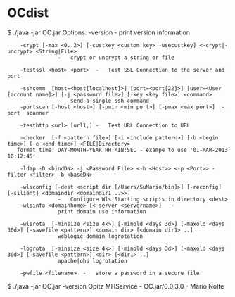# OCdist

$ ./java -jar OC.jar
Options:
		-version 		-	print version information

		-crypt [-max <0..2>] [-custkey <custom key> -usecustkey] <-crypt|-uncrypt> <String|File>
					-	crypt or uncrypt a string or file

		-testssl <host> <port>	-	Test SSL Connection to the server and port 

		-sshcomm  [host=<host[localhost]>] [port=<port[22]>] [user=<User [account name]>] [-j <password file>] [-key <key file>] <command>
					-	send a single ssh command
		-portscan [-host <host>] [-pmin <min port>] [-pmax <max port>]	-	port  scanner 

		-testhttp <url> [url1,]	-	Test URL Connection to URL

		-checker  [-f <pattern file>] [-i <include pattern>] [-b <begin time>] [-e <end time>] <FILE|Directory>
       format time: DAY-MONTH-YEAR HH:MIN:SEC - exampe to use '01-MAR-2013 10:12:45' 

		-ldap -D <bindDN> -j <Password File> <-h <Host>> <-p <Port>> -filter <filter> -b <baseDN>

		-wlsconfig [-dest <script dir [/Users/SuMario/bin]>] [-reconfig] [-silient] <domaindir <domaindir1...>>
					-	Configure Wls Starting scripts in directory <dest>
		-wlsinfo <domainhome> [<-server <servername>]	-
					print domain use information

		-wlsrota  [-minsize <size 4k>] [-minold <days 3d>] [-maxold <days 30d>] [-savefile <pattern>] <domain dir> [<domain dir1> ..]
					weblogic domain logrotation

		-logrota  [-minsize <size 4k>] [-minold <days 3d>] [-maxold <days 30d>] [-savefile <pattern>] <dir> [<dir1> ..]
					apache|ohs logrotation

		-pwfile <filename>	-	store a password in a secure file




 $ ./java -jar OC.jar -version
 Opitz MHService - OC.jar/0.0.3.0 - Mario Nolte
